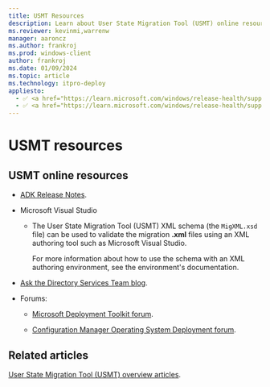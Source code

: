 ```yaml
---
title: USMT Resources
description: Learn about User State Migration Tool (USMT) online resources, including Microsoft Visual Studio and forums.
ms.reviewer: kevinmi,warrenw
manager: aaroncz
ms.author: frankroj
ms.prod: windows-client
author: frankroj
ms.date: 01/09/2024
ms.topic: article
ms.technology: itpro-deploy
appliesto:
  - ✅ <a href="https://learn.microsoft.com/windows/release-health/supported-versions-windows-client" target="_blank">Windows 11</a>
  - ✅ <a href="https://learn.microsoft.com/windows/release-health/supported-versions-windows-client" target="_blank">Windows 10</a>
---
```


# USMT resources

## USMT online resources

- [ADK Release Notes](/windows-hardware/get-started/what-s-new-in-kits-and-tools).

- Microsoft Visual Studio

  - The User State Migration Tool (USMT) XML schema (the `MigXML.xsd` file) can be used to validate the migration **.xml** files using an XML authoring tool such as Microsoft Visual Studio.
  
    For more information about how to use the schema with an XML authoring environment, see the environment's documentation.

- [Ask the Directory Services Team blog](https://techcommunity.microsoft.com/t5/ask-the-directory-services-team/bg-p/AskDS).

- Forums:

  - [Microsoft Deployment Toolkit forum](/answers/topics/mem-mdt.html).

  - [Configuration Manager Operating System Deployment forum](/answers/topics/mem-cm-osd.html).

## Related articles

[User State Migration Tool (USMT) overview articles](usmt-topics.md).
